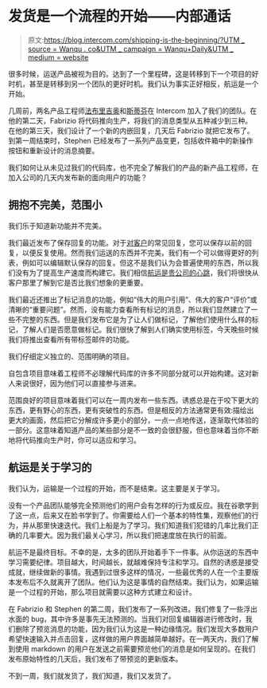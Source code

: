 # 发货是一个流程的开始——内部通话

> 原文:[https://blog.intercom.com/shipping-is-the-beginning/?UTM _ source = Wanqu . co&UTM _ campaign = Wanqu+Daily&UTM _ medium = website](https://blog.intercom.com/shipping-is-the-beginning/?utm_source=wanqu.co&utm_campaign=Wanqu+Daily&utm_medium=website)

很多时候，运送产品被视为目的。达到了一个里程碑，这是转移到下一个项目的好时机，甚至是转移到另一个团队的更好时机。我们认为事实正好相反，航运是一个开始。

几周前，两名产品工程师[法布里吉奥](https://twitter.com/f_menghini)和[斯蒂芬](https://twitter.com/steobrien)在 Intercom 加入了我们的团队。在他的第二天，Fabrizio 将代码推向生产，将我们的消息类型从五种减少到三种。在他的第三天，我们设计了一个新的内嵌回复，几天后 Fabrizio 就把它发布了。到第一周结束时，Stephen 已经发布了一系列产品变更，包括收件箱中的新操作按钮和重新设计的消息摘要。

我们如何让从未见过我们的代码库，也不完全了解我们的产品的新产品工程师，在加入公司的几天内发布新的面向用户的功能？

## 拥抱不完美，范围小

我们乐于知道新功能并不完美。

我们最近发布了保存回复的功能。对于[对客户](https://www.intercom.com/customer-support-software?utm_campaign=201701-customer-support&utm_medium=cta&utm_source=ii-blog)的常见回复，您可以保存以前的回复，以便反复使用。然而我们运送的东西并不完美。我们有一个可以做得更好的列表，例如可以编辑默认保存的回复。但这不是我们认为会普遍使用的东西，所以我们没有为了提高生产速度而构建它。我们相信[航运是贵公司的心跳](https://www.intercom.com/blog/shipping-is-your-companys-heartbeat/ "Shipping is your company heartbeat")，我们将很快从客户那里了解到它是否比我们想象的更重要。

我们最近还推出了标记消息的功能，例如“伟大的用户引用”、伟大的客户“评价”或清晰的“重要问题”。然而，没有能力查看所有标记的消息，所以我们显然建立了一些不完整的东西。但是我们发布它是为了让人们做标记，了解他们使用什么样的标记，了解人们是否愿意做标记。我们很快了解到人们确实使用标签，今天晚些时候我们将推出查看所有带标签邮件的功能。

我们仔细定义独立的、范围明确的项目。

自包含项目意味着工程师不必理解代码库的许多不同部分就可以开始构建。这对新人来说很好，因为他们可以直接参与进来。

范围良好的项目意味着我们可以在一周内发布一些东西。诱惑总是在于咬下更大的东西，更有野心的东西，更有突破性的东西。但是相反的方法通常更有效:描绘出更大的画面，然后把它分解成许多更小的部分，一点一点地传送，逐渐取代体验的一部分。这意味着知道产品的某些部分是不一致的会很舒服，但也意味着当你不断地将代码推向生产时，你可以适应和学习。

## 航运是关于学习的

我们认为，运输是一个过程的开始，而不是结束。这主要是关于学习。

没有一个产品团队能够完全预测他们的用户会有怎样的行为或反应。我在谷歌学到了这一点，后来又在脸书学到了。你需要给人们一个基本的特性集，观察他们的行为，并从那里快速迭代。我们上船是为了学习。我们知道我们犯错的几率比我们正确的几率要大。因为我们最关心学习，所以我们把速度放在执行的前面。

航运不是最终目标。不幸的是，太多的团队开始着手下一件事。从你运送的东西中学习需要纪律。项目越大，时间越长，就越难保持专注和学习。自然的诱惑是接受成就，继续做新的事情。我遇到过很多这样的情况，一些最优秀的人在一个主要版本发布后不久就离开了团队。他们认为这是事情的自然结束。我们认为，如果运输是一个过程的开始，那么项目就需要以这种方式建立和设计。

在 Fabrizio 和 Stephen 的第二周，我们发布了一系列改进。我们修复了一些浮出水面的 bug，其中许多是事先无法预测的。当我们对回复编辑器进行修改时，我们删除了预览消息的功能，因为我们认为这是一种边缘情况。我们发现大多数用户希望快速输入并点击回复，这样做的用户界面越简单越好。在一两天内，我们了解到使用 markdown 的用户在发送之前需要预览他们的消息是如何呈现的。在我们发布原始特性的几天后，我们发布了带预览的更新版本。

不到一周，我们就发货了，我们知道，我们又发货了。